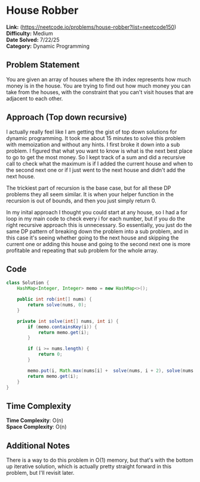 # House Robber

**Link:** (https://neetcode.io/problems/house-robber?list=neetcode150)  
**Difficulty:** Medium  
**Date Solved:** 7/22/25  
**Category:** Dynamic Programming  

## Problem Statement
You are given an array of houses where the ith index represents how much money is in the house. You are trying to find out how much money you can take from the houses, with the constraint that you can't visit houses that are adjacent to each other.

## Approach (Top down recursive)
I actually really feel like I am getting the gist of top down solutions for dynamic programming. It took me about 15 minutes to solve this problem with memoization and without any hints. I first broke it down into a sub problem. I figured that what you want to know is what is the next best place to go to get the most money. So I kept track of a sum and did a recursive call to check what the maximum is if I added the current house and when to the second next one or if I just went to the next house and didn't add the next house. 

The trickiest part of recursion is the base case, but for all these DP problems they all seem similar. It is when your helper function in the recursion is out of bounds, and then you just simply return 0.  

In my inital approach I thought you could start at any house, so I had a for loop in my main code to check every i for each number, but if you do the right recursive approach this is unnecessary. So essentially, you just do the same DP pattern of breaking down the problem into a sub problem, and in this case it's seeing whether going to the next house and skipping the current one or adding this house and going to the second next one is more profitable and repeating that sub problem for the whole array.  

## Code
```java
class Solution {
    HashMap<Integer, Integer> memo = new HashMap<>();

    public int rob(int[] nums) {
        return solve(nums, 0);
    }

    private int solve(int[] nums, int i) {
        if (memo.containsKey(i)) {
            return memo.get(i);
        }

        if (i >= nums.length) {
            return 0;
        }

        memo.put(i, Math.max(nums[i] +  solve(nums, i + 2), solve(nums, i + 1)));
        return memo.get(i);
    }
}
``` 

## Time Complexity
**Time Complexity**: O(n)  
**Space Complexity**: O(n)

## Additional Notes
There is a way to do this problem in O(1) memory, but that's with the bottom up iterative solution, which is actually pretty straight forward in this problem, but I'll revisit later.
